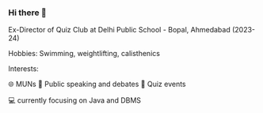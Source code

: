 ### Hi there 👋

Ex-Director of Quiz Club at Delhi Public School - Bopal, Ahmedabad (2023-24)

Hobbies: Swimming, weightlifting, calisthenics

Interests:

🌐 MUNs
💬 Public speaking and debates
📜 Quiz events 

💻 currently focusing on Java and DBMS 
